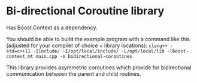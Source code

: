 # Bi-directional Coroutine library

Has Boost.Context as a dependency.

You should be able to build the example program with a command like this (adjusted for your compiler of choice + library locations):
`clang++ -std=c++11 -Iinclude/ -I/opt/local/include/ -L/opt/local/lib -lboost-context_mt main.cpp -o bidirectional-coroutines`

This library provides asymmetric coroutines which provide for bidirectional communication between the parent and child routines. 
